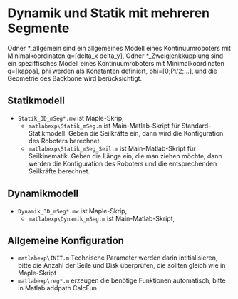 # Dynamik und Statik mit mehreren Segmente
Odner *_allgemein sind ein allgemeines Modell eines Kontinuumroboters mit Minimalkoordinaten q=[delta_x delta_y], 
Odner *_Zweiglenkkupplung sind ein speziffisches Modell eines Kontinuumroboters mit Minimalkoordinaten q=[kappa], phi werden als Konstanten definiert, phi=[0;Pi/2;...], 
und die Geometrie des Backbone wird berücksichtigt.

## Statikmodell
- `Statik_3D_mSeg*.mw` ist Maple-Skrip,
	- `matlabexp\Statik_mSeg.m` ist Main-Matlab-Skript für Standard-Statikmodell. Geben die Seilkräfte ein, dann wird die Konfiguration des Roboters berechnet.
	- `matlabexp\Statik_mSeg_Seil.m` ist Main-Matlab-Skript für Seilkinematik. Geben die Länge ein, die man ziehen möchte, dann werden die Konfiguration des Roboters und die entsprechenden Seilkräfte berechnet.

## Dynamikmodell
- `Dynamik_3D_mSeg*.mw` ist Maple-Skrip,
	- `matlabexp\Dynamik_mSeg.m` ist Main-Matlab-Skript,

## Allgemeine Konfiguration
- `matlabexp\INIT.m` Technische Parameter werden darin intitialisieren, bitte die Anzahl der Seile und Disk überprüfen, die sollten gleich wie in Maple-Skript
- `matlabexp\reg*.m` erzeugen die benötige Funktionen automatisch, bitte in Matlab addpath CalcFun